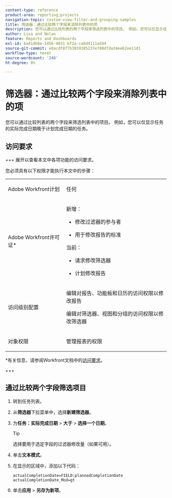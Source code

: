 ```yaml
---
content-type: reference
product-area: reporting;projects
navigation-topic: custom-view-filter-and-grouping-samples
title: 筛选器：通过比较两个字段来消除列表中的项
description: 您可以通过比较列表的两个字段来筛选列表中的项目。 例如，您可以仅显示任务的实际完成日期晚于计划完成日期的任务。
author: Lisa and Nolan
feature: Reports and Dashboards
exl-id: 6a41db8e-1456-4031-bf2a-ca6d4111ad44
source-git-commit: e8acdf8f7b3859385237e788dfda34ee62ee11d1
workflow-type: tm+mt
source-wordcount: '248'
ht-degree: 0%

---
```


# 筛选器：通过比较两个字段来消除列表中的项

<!--Audited: 10/2024-->

您可以通过比较列表的两个字段来筛选列表中的项目。 例如，您可以仅显示任务的实际完成日期晚于计划完成日期的任务。

## 访问要求

+++ 展开以查看本文中各项功能的访问要求。

您必须具有以下权限才能执行本文中的步骤：

<table style="table-layout:auto"> 
 <col> 
 <col> 
 <tbody> 
  <tr> 
   <td role="rowheader">Adobe Workfront计划</td> 
   <td> <p>任何</p> </td> 
  </tr> 
  <tr> 
   <td role="rowheader">Adobe Workfront许可证*</td> 
   <td> 
    <p>新增：</p>
   <ul><li><p>修改过滤器的参与者 </p></li>
   <li><p>用于修改报告的标准</p></li> </ul>

<p>当前：</p>
   <ul><li><p>请求修改筛选器 </p></li>
   <li><p>计划修改报告</p></li> </ul></td> 
  </tr> 
  <tr> 
   <td role="rowheader">访问级别配置</td> 
   <td> <p>编辑对报告、功能板和日历的访问权限以修改报告</p> <p>编辑对筛选器、视图和分组的访问权限以修改筛选器</p> </td> 
  </tr> 
  <tr> 
   <td role="rowheader">对象权限</td> 
   <td> <p>管理报表的权限</p>  </td> 
  </tr> 
 </tbody> 
</table>

*有关信息，请参阅Workfront文档中的[访问要求](/help/quicksilver/administration-and-setup/add-users/access-levels-and-object-permissions/access-level-requirements-in-documentation.md)。

+++

## 通过比较两个字段筛选项目

1. 转到任务列表。
1. 从&#x200B;**筛选器**&#x200B;下拉菜单中，选择&#x200B;**新建筛选器**。

1. 为&#x200B;**任务：实际完成日期** > **大于** > **选择一个日期**。

   >[!TIP]
   >
   >选择要用于选定字段的过滤器修改量（如果可用）。

1. 单击&#x200B;**文本模式**。
1. 在显示的区域中，添加以下代码：

   ```
   actualCompletionDate=FIELD:plannedCompletionDate
   actualCompletionDate_Mod=gt
   ```

1. 单击&#x200B;**应用** > **另存为新项**。
